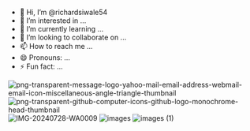 - 👋 Hi, I’m @richardsiwale54
- 👀 I’m interested in ...
- 🌱 I’m currently learning ...
- 💞️ I’m looking to collaborate on ...
- 📫 How to reach me ...
- 😄 Pronouns: ...
- ⚡ Fun fact: ...

<!---
richardsiwale54/richardsiwale54 is a ✨ special ✨ repository because its `README.md` (this file) appears on your GitHub profile.
You can click the Preview link to take a look at your changes.
--->
![png-transparent-message-logo-yahoo-mail-email-address-webmail-email-icon-miscellaneous-angle-triangle-thumbnail](https://github.com/user-attachments/assets/951fabb6-cdcd-47c0-abe8-6f58e485d1ba)
![png-transparent-github-computer-icons-github-logo-monochrome-head-thumbnail](https://github.com/user-attachments/assets/0ec8451d-ab03-429e-b634-05abea36a67b)
![IMG-20240728-WA0009](https://github.com/user-attachments/assets/6b99d031-ccf5-4da7-b998-1f6ed10c6765)
![images](https://github.com/user-attachments/assets/3441fcec-8506-4493-9c0f-6a58130ba2e6)
![images (1)](https://github.com/user-attachments/assets/a578a362-635b-4cac-8c56-6e29df432cb1)
